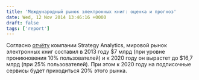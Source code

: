 ```yaml
---
title: 'Международный рынок электронных книг: оценка и прогноз'
date: Wed, 12 Nov 2014 13:46:16 +0000
draft: false
tags: ['report']
---
```


Согласно [отчёту](http://www.mobileworldlive.com/ereading-shifts-mobile-ebook-market-top-16bn-2020-report?et_mid=703105&rid=241007131) компании Strategy Analytics, мировой рынок электронных книг составил в 2013 году $7 млрд (при уровне проникновения 10% пользователей) и к 2020 году он вырастет до $16,7 млрд (при 25% пользователей). При этом к 2020 году на подписочные сервисы будет приходиться 20% этого рынка.